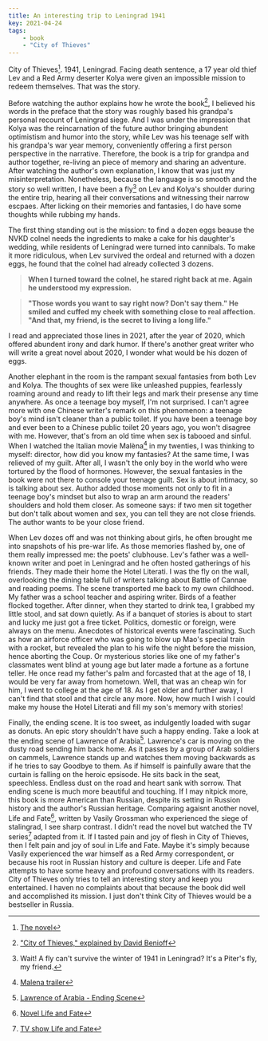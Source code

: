 ```yaml
---
title: An interesting trip to Leningrad 1941
key: 2021-04-24
tags: 
    - book
    - "City of Thieves"
---
```

City of Thieves[^1]. 1941, Leningrad. Facing death sentence, a 17 year old thief Lev and a Red Army deserter Kolya were given an impossible mission to redeem themselves. That was the story.  

Before watching the author explains how he wrote the book[^2], I believed his words in the preface that the story was roughly based his grandpa's personal recount of Leningrad siege. And I was under the impression that Kolya was the reincarnation of the future author bringing abundent optimistism and humor into the story, while Lev was his teenage self with his grandpa's war year memory, conveniently offering a first person perspective in the narrative. Therefore, the book is a trip for grandpa and author together, re-living an piece of memory and sharing an adventure. After watching the author's own explanation, I know that was just my misinterpretation. Nonetheless, because the language is so smooth and the story so well written, I have been a fly[^3] on Lev and Kolya's shoulder during the entire trip, hearing all their conversations and witnessing their narrow escpaes. After licking on their memories and fantasies, I do have some thoughts while rubbing my hands.  

The first thing standing out is the mission: to find a dozen eggs beause the NVKD colnel needs the ingredients to make a cake for his daughter's wedding, while residents of Leningrad were turned into cannibals. To make it more ridiculous, when Lev survived the ordeal and returned with a dozen eggs, he found that the colnel had already collected 3 dozens.  

>**When I turned toward the colnel, he stared right back at me. Again he understood my expression.**  

>**"Those words you want to say right now? Don't say them." He smiled and cuffed my cheek with something close to real affection. "And that, my friend, is the secret to living a long life."**

I read and appreciated those lines in 2021, after the year of 2020, which offered abundent irony and dark humor. If there's another great writer who will write a great novel about 2020, I wonder what would be his dozen of eggs. 

Another elephant in the room is the rampant sexual fantasies from both Lev and Kolya. The thoughts of sex were like unleashed puppies, fearlessly roaming around and ready to lift their legs and mark their presense any time anywhere. As once a teenage boy myself, I'm not surprised. I can't agree more with one Chinese writer's remark on this phenomenon: a teenage boy's mind isn't cleaner than a public toilet. If you have been a teenage boy and ever been to a Chinese public toilet 20 years ago, you won't disagree with me. However, that's from an old time when sex is tabooed and sinful. When I watched the Italian movie Malèna[^4] in my twenties, I was thinking to myself: director, how did you know my fantasies? At the same time, I was relieved of my guilt. After all, I wasn't the only boy in the world who were tortured by the flood of hormones. However, the sexual fantasies in the book were not there to console your teenage guilt. Sex is about intimacy, so is talking about sex. Author added those moments not only to fit in a teenage boy's mindset but also to wrap an arm around the readers' shoulders and hold them closer. As someone says: if two men sit together but don't talk about women and sex, you can tell they are not close friends. The author wants to be your close friend.  

When Lev dozes off and was not thinking about girls, he often brought me into snapshots of his pre-war life. As those memories flashed by, one of them really impressed me: the poets' clubhouse. 
Lev's father was a well-known writer and poet in Leningrad and he often hosted gatherings of his friends. They made their home the Hotel Literati. I was the fly on the wall, overlooking the dining table full of writers talking about Battle of Cannae and reading poems. The scene transported me back to my own childhood. My father was a school teacher and aspiring writer. Birds of a feather flocked together. After dinner, when they started to drink tea, I grabbed my little stool, and sat down quietly. As if a banquet of stories is about to start and lucky me just got a free ticket. Politics, domestic or foreign, were always on the menu. Anecdotes of historical events were fascinating. Such as how an airforce officer who was going to blow up Mao's special train with a rocket, but revealed the plan to his wife the night before the mission, hence aborting the Coup. Or mysterious stories like one of my father's classmates went blind at young age but later made a fortune as a fortune teller. He once read my father's palm and forcasted that at the age of 18, I would be very far away from hometown. Well, that was an cheap win for him, I went to college at the age of 18. As I get older and further away, I can't find that stool and that circle any more. Now, how much I wish I could make my house the Hotel Literati and fill my son's memory with stories! 

Finally, the ending scene. It is too sweet, as indulgently loaded with sugar as donuts. An epic story shouldn't have such a happy ending. Take a look at the ending scene of Lawrence of Arabia[^5].
Lawrence's car is moving on the dusty road sending him back home. As it passes by a group of Arab soldiers on cammels, Lawrence stands up and watches them moving backwards as if he tries to
say Goodbye to them. As if himself is painfully aware that the curtain is falling on the heroic epsisode. He sits back in the seat, speechless. Endless dust on the road and heart sank with sorrow. 
That ending scene is much more beautiful and touching. If I may nitpick more, this book is more American than Russian, despite its setting in Russion history and the author's Russian heritage. 
Comparing agaisnt another novel, Life and Fate[^6], written by Vasily Grossman who experienced the siege of stalingrad, I see sharp contrast. I didn't read the novel but watched the TV series[^7] adapted from it. If I tasted pain and joy of flesh in City of Thieves, then I felt pain and joy of soul in Life and Fate. Maybe it's simply because Vasily experienced the war himself as a Red Army correspondent, or because his root in Russian history and culture is deeper. Life and Fate attempts to have some heavy and profound conversations with its readers. City of Thieves only tries to tell an interesting story and keep you entertained. I haven no complaints about that because the book did well and accomplished its mission. I just don't think City of Thieves would be a bestseller in Russia.  


[^1]: [The novel](https://en.wikipedia.org/wiki/City_of_Thieves_%28novel%29) 
[^2]: ["City of Thieves," explained by David Benioff](https://www.youtube.com/watch?v=0mFDSuk0zdM)
[^3]: Wait! A fly can't survive the winter of 1941 in Leningrad? It's a Piter's fly, my friend.
[^4]: [Malena trailer](https://www.youtube.com/watch?v=SxqUoUvNBXY)
[^5]: [Lawrence of Arabia - Ending Scene](https://youtu.be/C8vHgdbtmj8?t=13349)
[^6]: [Novel Life and Fate](https://en.wikipedia.org/wiki/Life_and_Fate)
[^7]: [TV show Life and Fate](https://www.amazon.com/Life-and-Fate/dp/B074XG2MQB)
